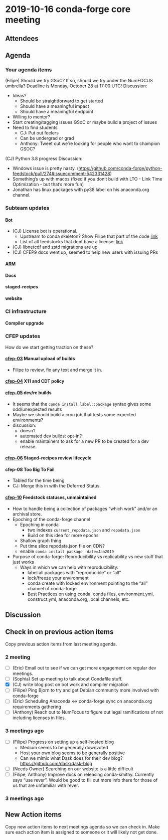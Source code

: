 # 2019-10-16 conda-forge core meeting

## Attendees

## Agenda

### Your agenda items

(Filipe) Should we try GSoC? If so, should we try under the NumFOCUS umbrella? Deadline is Monday, October 28 at 17:00 UTC!
Discussion:

* Ideas?
  * Should be straightforward to get started
  * Should have a meaningful impact
  * Should have a meaningful endpoint
* Willing to mentor?
* Start creating/tagging issues GSoC or maybe build a project of issues
* Need to find students
  * CJ: Put out feelers
  * Can be undergrad or grad
  * Anthony: Tweet out we’re looking for people who want to champion  GSOC?

(CJ) Python 3.8 progress
Discussion:

* Windows issue is pretty nasty. (https://github.com/conda-forge/python-feedstock/pull/274#issuecomment-542331428)
* Something’s up with macos (fixed if you don’t build with LTO - Link Time Optimization - but that’s more fun)
* Jonathan has linux packages with py38 label on his anaconda.org channel.

### Subteam updates

#### Bot

- (CJ) License bot is operational.
  - Upstream to conda skeleton? Show Filipe that part of the code [link](https://github.com/regro/cf-scripts/blob/master/conda_forge_tick/migrators.xsh#L99)
  - List of all feedstocks that dont have a license: [link](https://github.com/regro/cf-graph-countyfair/blob/master/status/unlicensed.json)
- (CJ) libnetcdf and zstd migrations are up
- (CJ) CFEP9 docs went up, seemed to help new users with issuing PRs

#### ARM

#### Docs

#### staged-recipes

#### website

### CI infrastructure

#### Compiler upgrade

### CFEP updates

How do we start getting traction on these?

#### [cfep-03](https://github.com/conda-forge/conda-forge-enhancement-proposals/pull/5) Manual upload of builds

* Filipe to review, fix any text and merge it in.

#### [cfep-04](https://github.com/conda-forge/conda-forge-enhancement-proposals/pull/7) X11 and CDT policy

#### [cfep-05](https://github.com/conda-forge/conda-forge-enhancement-proposals/pull/3) dev/rc builds

- It seems that the `conda install label::package` syntax gives some odd/unexpected results
- Maybe we should build a cron job that tests some expected environments?
- discussion:
  - doesn’t
  - automated dev builds: opt-in?
  - enable maintainers to ask for a new PR to be created for a dev release.

#### [cfep-06](https://github.com/conda-forge/conda-forge-enhancement-proposals/pull/9) Staged-recipes review lifecycle

#### cfep-08 Too Big To Fail

- Tabled for the time being
- CJ: Merge this in with the Deferred Status.

#### [cfep-10](https://github.com/conda-forge/conda-forge-enhancement-proposals/pull/15) Feedstock statuses, unmaintained

- How to handle being a collection of packages “which work” and/or an archival store.
- Epoching of the conda-forge channel
  - Epoching in conda
    - two indexes `current_repodata.json` and `repodata.json`
    - Build on this idea for more epochs
  - Shallow graph thing
  - Put time slice repodata.json file on CDN?
  - enable `conda install package -date=Jan2019`
- Purpose of conda-forge: Reproducibility vs replicability vs new stuff that just works
  - Ways in which we can help with reproducibility:
    - label all packages with “reproducible” or “all”
    - lock/freeze your environment
    - conda create with locked environment pointing to the “all” channel of conda-forge
    - Best Practices on using conda, conda files, environment.yml, construct.yml, anaconda.org, local channels, etc.

## Discussion

## Check in on previous action items

Copy previous action items from last meeting agenda.

### 2 meeting

* [ ] (Eric) Email out to see if we can get more engagement on regular dev meetings.
* [ ] (Sophia) Set up meeting to talk about Condafile stuff.
* [x] (CJ) write blog post on bot work and compiler migration
* [ ] (Filipe) Ping Bjorn to try and get Debian community more involved with conda-forge
* [ ] (Eric) Scheduling Anaconda <-> conda-forge sync on anaconda.org requirements gathering
* [ ] (Anthony) Reach out to NumFocus to figure out legal ramifications of not including licenses in files.

### 3 meetings ago

* [ ] (Filipe) Progress on setting up a self-hosted blog
  * Medium seems to be generally downvoted
  * Host your own blog seems to be generally positive
  * Can we mimic what Dask does for their dev blog? https://github.com/dask/dask-blog
* [ ] (Needs Owner) Searching on our website is a little difficult
* [ ] (Filipe, Anthony) Improve docs on releasing conda-smithy. Currently says “use rever”. Would be good to fill out more info there for those of us that are unfamiliar with rever.

### 3 meetings ago

## New Action items

Copy new action items to next meetings agenda so we can check in.
Make sure each action item is assigned to someone or it will likely not get done.
